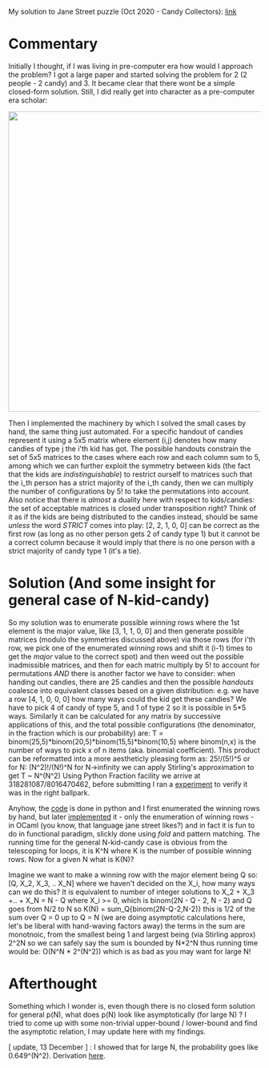 My solution to Jane Street puzzle (Oct 2020 - Candy Collectors): [link](https://www.janestreet.com/puzzles/candy-collectors/)

# Commentary
Initially I thought, if I was living in pre-computer era how would I approach the problem? I got a large paper and started solving the problem for 2 (2 people - 2 candy) and 3.
It became clear that there wont be a simple closed-form solution. Still, I did really get into character as a pre-computer era scholar:

<img src="https://raw.githubusercontent.com/ImanHosseini/Puzzles/main/JaneStreet/Oct_2020/byhand.jpg?token=AC434WJT5I4L5BQZ5LN3GRC7Z55UA" width="600">

Then I implemented the machinery by which I solved the small cases by hand, the same thing just automated. For a specific handout of candies represent it using a 5x5 matrix where element (i,j) denotes how many candies of type j the i'th kid has got. The possible handouts constrain the set of 5x5 matrices to the cases where each row and each column sum to 5, among which we can further exploit the symmetry between kids (the fact that the kids are _indistinguishable_) to restrict ourself to matrices such that the i_th person has a strict majority of the i_th candy, then we can multiply the number of configurations by 5! to take the permutations into account. Also notice that there is _almost_ a duality here with respect to kids/candies: the set of acceptable matrices is closed under transposition right? Think of it as if the kids are being distributed to the candies instead, should be same _unless_ the word *STRICT* comes into play: [2, 2, 1, 0, 0] can be correct as the first row (as long as no other person gets 2 of candy type 1) but it cannot be a correct column because it would imply that there is no one person with a strict majority of candy type 1 (it's a tie).

# Solution (And some insight for general case of N-kid-candy)

So my solution was to enumerate possible _winning_ rows where the 1st element is the major value, like [3, 1, 1, 0, 0] and then generate possible matrices (modulo the symmetries discussed above) via those rows (for i'th row, we pick one of the enumerated _winning_ rows and shift it (i-1) times to get the _major_ value to the correct spot) and then weed out the possible inadmissible matrices, and then for each matric multiply by 5! to account for permutations _AND_ there is another factor we have to consider: when handing out candies, there are 25 candies and then the possible _handouts_ coalesce into equivalent classes based on a given distribution: e.g. we have a row [4, 1, 0, 0, 0] how many ways could the kid get these candies? We have to pick 4 of candy of type 5, and 1 of type 2 so it is possible in 5\*5 ways. Similarly it can be calculated for any matrix by successive applications of this, and the total possible configurations (the denominator, in the fraction which is our probability) are: T = binom(25,5)\*binom(20,5)\*binom(15,5)\*binom(10,5) where binom(n,x) is the number of ways to pick x of n items (aka. binomial coefficient). This product can be reformatted into a more aestheticly pleasing form as: 25!/(5!)^5 or for N: (N^2)!/(N!)^N for N->infinity we can apply Stirling's approximation to get T ~ N^(N^2) Using Python Fraction facility we arrive at 318281087/8016470462, before submitting I ran a [experiment](https://github.com/ImanHosseini/MiscWritings/tree/main/Puzzles/JaneStreet/Oct_2020/pn.py) to verify it was in the right ballpark.

Anyhow, the [code](https://github.com/ImanHosseini/MiscWritings/tree/main/Puzzles/JaneStreet/Oct_2020/puzzle.py) is done in python and I first enumerated the winning rows by hand, but later [implemented](https://github.com/ImanHosseini/MiscWritings/tree/main/Puzzles/JaneStreet/Oct_2020/hello.ml) it - only the enumeration of winning rows - in OCaml (you know, that language jane street likes?) and in fact it is fun to do in functional paradigm, slickly done using _fold_ and pattern matching. The running time for the general N-kid-candy case is obvious from the telescoping for loops, it is K^N where K is the number of possible winning rows. Now for a given N what is K(N)? 

Imagine we want to make a winning row with the major element being Q so: [Q, X_2, X_3, .. X_N] where we haven't decided on the X_i, how many ways can we do this? It is equivalent to number of integer solutions to X_2 + X_3 +.. + X_N = N - Q where X_i >= 0, which is binom(2N - Q - 2, N - 2) and Q goes from N/2 to N so K(N) = sum_Q{binom(2N-Q-2,N-2)} this is 1/2 of the sum over Q = 0 up to Q = N (we are doing asymptotic calculations here, let's be liberal with hand-waving factors away) the terms in the sum are monotnoic, from the smallest being 1 and largest being (via Stirling approx) 2^2N so we can safely say the sum is bounded by N*2^N thus running time would be: O(N^N * 2^(N^2)) which is as bad as you may want for large N!

# Afterthought
Something which I wonder is, even though there is no closed form solution for general p(N), what does p(N) look like asymptotically (for large N) ? I tried to come up with some non-trivial upper-bound / lower-bound and find the asymptotic relation, I may update here with my findings. 

\[ update, 13 December \] : I showed that for large N, the probability goes like 0.649^(N^2). Derivation [here](https://github.com/ImanHosseini/MiscWritings/tree/main/Puzzles/JaneStreet/Oct_2020/Asymptotic_Behavior_of_Candy_Collectors.pdf).
